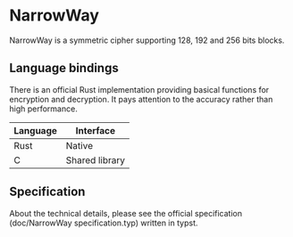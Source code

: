 # NarrowWay

NarrowWay is a symmetric cipher supporting 128, 192 and 256 bits blocks.

## Language bindings

There is an official Rust implementation providing basical functions for encryption and decryption. It pays attention to the accuracy rather than high performance.

|Language|Interface|
|--------|---------|
|Rust    |Native   |
|C       |Shared library|

## Specification

About the technical details, please see the official specification (doc/NarrowWay specification.typ) written in typst.
